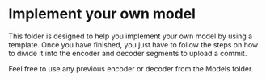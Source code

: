 # Implement your own model
This folder is designed to help you implement your own model by using a template.
Once you have finished, you just have to follow the steps on how to divide it into the encoder
and decoder segments to upload a commit.

Feel free to use any previous encoder or decoder from the Models folder.
